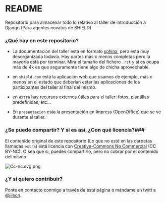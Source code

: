 # README #

Repositorio para almacenar todo lo relativo al taller 
de introducción a Django (Para agentes novatos de SHIELD)

### ¿Qué hay en este repositorio? ###

* La documentación del taller está en formato 
  [sphinx](http://sphinx-doc.org/tutorial.html), pero está 
  muy desorganizada todavía. Hay partes más o menos completas pero
  la mayoría está por terminar. Mira el tamaño del fichero ``.rst`` 
  y si es ocupa más de 4k es que seguramente tiene algo de 
  chicha aprovechable.

* en ``shield.com`` está la aplicación web que usamos de ejemplo, más
  o menos en el estado que deberían estar las aplicaciones de los
  participantes del taller al final del mismo.

* en ``extra`` hay recursos externos útiles para
  el taller: fotos, plantillas predefinidas, etc...

* En ``presentacion`` esta la presentación en Impress (OpenOffice)
   que se ve durante el taller.

### ¿Se puede compartir? Y si es así, ¿Con qué licencia?###

El contenido original de este repositorio (Lo que no esté en 
las carpetas llamadas ``extra``) está licencia con 
[Creative-Commons No Commercial](https://creativecommons.org/licenses/by/4.0/) (CC BY-NC). O sea que si, puedes compartirlo, pero no cobrar por el contenido del mismo.

![Cc-nc.svg.png](https://bitbucket.org/repo/5nkkX/images/3024344249-Cc-nc.svg.png)

### ¿Y si quiero contribuir? ###

Ponte en contacto conmigo a través de está página o mándame un twitt a
[@jileon](https://twitter.com/jileon).